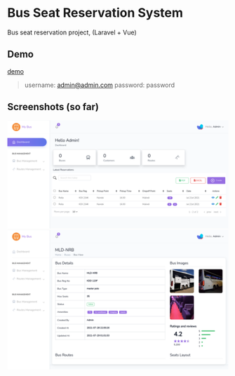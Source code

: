# Bus Seat Reservation System
Bus seat reservation project, (Laravel + Vue)  

## Demo
<a href="https://mybus.theschemaqhigh.co.ke/login">demo</a>
> username: admin@admin.com
> password: password
## Screenshots (so far)
<img src="./screenshots/screenshot1.png" alt="screenshot">
<img src="./screenshots/screenshot2.png" alt="screenshot">
